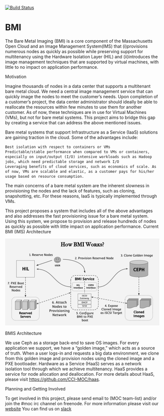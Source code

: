 [![Build Status](https://travis-ci.org/CCI-MOC/ims.svg?branch=dev)](https://travis-ci.org/CCI-MOC/ims)
# BMI

The Bare Metal Imaging (BMI) is a core component of the Massachusetts Open Cloud and an Image Management System(IMS) that
(i)provisions numerous nodes as quickly as possible while preserving support
for multitenancy using the Hardware Isolation Layer (HIL) and  (ii)introduces the
image management techniques that are supported by virtual machines, with little to no impact on application performance.

Motivation

Imagine thousands of nodes in a data center that supports a multitenant bare metal cloud. We need a central image management service that can quickly image the nodes to meet the customer’s needs. Upon completion of a customer’s project, the data center administrator should ideally be able to reallocate the resources within few minutes to use them for another customer. As of now, these techniques are in use for Virtual Machines (VMs), but not for bare metal systems. This project aims to bridge this gap by creating a service that can address the above mentioned issues.

Bare metal systems that support Infrastructure as a Service (IaaS) solutions are gaining traction in the cloud. Some of the advantages include:

    Best isolation with respect to containers or VMs
    Predictable/stable performance when compared to VMs or containers, especially on input/output (I/O) intensive workloads such as Hadoop jobs, which need predictable storage and network I/O
    Leveraging benefits of cloud services, such as economics of scale. As of now, VMs are scalable and elastic, as a customer pays for his/her usage based on resource consumption.

The main concerns of a bare metal system are the inherent slowness in provisioning the nodes and the lack of features, such as cloning, snapshotting, etc. For these reasons, IaaS is typically implemented through VMs.

This project proposes a system that includes all of the above advantages and also addresses the fast provisioning issue for a bare metal system. Using this system, we propose to provision and release hundreds of nodes as quickly as possible with little impact on application performance.
Current BMI (IMS) Architecture

![](https://github.com/CCI-MOC/ims/blob/dev/Selection_003.png)


BMIS Architecture

We use Ceph as a storage back-end to save OS images. For every application we support, we have a “golden image,” which acts as a source of truth. When a user logs-in and requests a big data environment, we clone from this golden image and provision nodes using the cloned image and a PXE bootloader. Hardware as a Service (HaaS) serves as a network isolation tool through which we achieve multitenancy. HaaS provides a service for node allocation and deallocation. For more details about HaaS, please visit https://github.com/CCI-MOC/haas.

Planning and Getting Involved

To get involved in this project, please send email to (MOC team-list) and/or join the #moc irc channel on freenode.
For more information please visit our [website](https://info.massopencloud.org/blog/bare-metal-imaging/)
You can find us on [slack](https://team-bmis.slack.com/)
